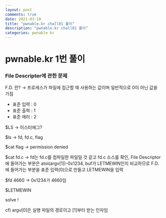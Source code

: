 ```yaml
---
layout: post
comments: true
date: 2021-03-10
title: "pwnable.kr chall01 풀이"
description: "pwnable.kr chall01 풀이"
categories: pwnable kr
---
```


# pwnable.kr 1번 풀이



### File Descripter에 관한 문제

F.D. 란? → 프로세스가 파일에 접근할 때 사용하는 값이며 일반적으로 0이 아닌 값을 가짐

- 표준 입력 : 0
- 표준 출력 : 1
- 표준 에러 : 2

$LS → 이스터에그?

$ls → fd, fd.c, flag

$cat flag → permission denied

$cat fd.c → fd는 fd.c를 컴파일한 파일일 것 같고 fd.c 소스를 확인, File Descriptor에 들어가는 부분은 atoi(argv[1])-0x1234, buf가 LETMEWIN인지 비교하므로 F.D.에 들어가는 부분을 표준 입력(0)으로 만들고 LETMEWIN을 입력

$fd 4660 → 0x1234가 4660임

$LETMEWIN

solve !

cf) argv[0]은 실행 파일의 경로이고 [1]부터 받는 인자임


